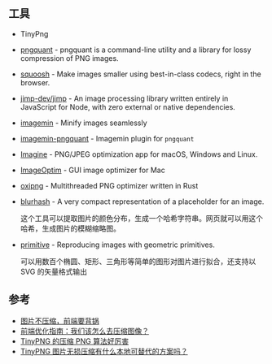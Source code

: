 ## 工具

- TinyPng
- [pngquant](https://pngquant.org/) - pngquant is a command-line utility and a library for lossy compression of PNG images.
- [squoosh](https://github.com/GoogleChromeLabs/squoosh) - Make images smaller using best-in-class codecs, right in the browser.
- [jimp-dev/jimp](https://github.com/jimp-dev/jimp) - An image processing library written entirely in JavaScript for Node, with zero external or native dependencies.
- [imagemin](https://github.com/imagemin/imagemin) - Minify images seamlessly
- [imagemin-pngquant](https://github.com/imagemin/imagemin-pngquant) - Imagemin plugin for `pngquant`
- [Imagine](https://github.com/meowtec/Imagine) - PNG/JPEG optimization app for macOS, Windows and Linux.
- [ImageOptim](https://github.com/ImageOptim/ImageOptim) - GUI image optimizer for Mac
- [oxipng](https://github.com/shssoichiro/oxipng) - Multithreaded PNG optimizer written in Rust
- [blurhash](https://github.com/woltapp/blurhash) - A very compact representation of a placeholder for an image.

    这个工具可以提取图片的颜色分布，生成一个哈希字符串。网页就可以用这个哈希，生成图片的模糊缩略图。

- [primitive](https://github.com/fogleman/primitive) - Reproducing images with geometric primitives.

    可以用数百个椭圆、矩形、三角形等简单的图形对图片进行拟合，还支持以 SVG 的矢量格式输出

## 参考

- [图片不压缩，前端要背锅](https://mp.weixin.qq.com/s/VU_aKmFqk24yYBWR98QCdw)
- [前端优化指南：我们该怎么去压缩图像？](https://juejin.cn/post/7138310874787217439)
- [TinyPNG 的压缩 PNG 算法好厉害](https://www.v2ex.com/t/151976)
- [TinyPNG 图片无损压缩有什么本地可替代的方案吗？](https://www.v2ex.com/t/508416)
